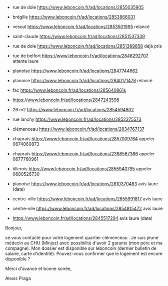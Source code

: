 -  rue de dole https://www.leboncoin.fr/ad/locations/2855035905
-  brégille https://www.leboncoin.fr/ad/locations/2853866031
-  vesoul https://www.leboncoin.fr/ad/locations/2853501995 relancé
-  saint-claude https://www.leboncoin.fr/ad/locations/2851537339
-  rue de dole https://www.leboncoin.fr/ad/locations/2851389858 déjà pris
-  rue de belfort https://www.leboncoin.fr/ad/locations/2848292707 attente laure
-  planoise https://www.leboncoin.fr/ad/locations/2847744662
-  planoise https://www.leboncoin.fr/ad/locations/2840171478 relancé

-  fac https://www.leboncoin.fr/ad/locations/285640861s
-  https://www.leboncoin.fr/ad/locations/2847243598
-  26 m2 https://www.leboncoin.fr/ad/locations/2854594802
-  rue lanchy https://www.leboncoin.fr/ad/locations/2852375573
-  clémenceau https://www.leboncoin.fr/ad/locations/2834767137
-  chaprais  https://www.leboncoin.fr/ad/locations/2857009764 appeler 0674060873
-  chaprais https://www.leboncoin.fr/ad/locations/2388567366 appeler 0677760961
-  tillerois  https://www.leboncoin.fr/ad/locations/2855940795 appeler 0680526730
-  planoise https://www.leboncoin.fr/ad/locations/2810370483 avis laure (date)
-  centre-ville https://www.leboncoin.fr/ad/locations/2855991817 avis laure 
-  centre-vile https://www.leboncoin.fr/ad/locations/2854815472 avis laure
-  https://www.leboncoin.fr/ad/locations/2845517294 avis laure (date)

Bonjour, 

se vous contacte pour votre logement quartier clémenceau . Je suis jeune médecin au CHU (Minjoz) avec possibilité d'avoir 2  garants (mon père et ma compagne). Mon dossier est disponible sur leboncoin (dernier bulletin de salaire, carte d'identité). 
Pouvez-vous confirmer que le logement est encore disponible ?

Merci d'avance et bonne soirée,

Alexis Praga


